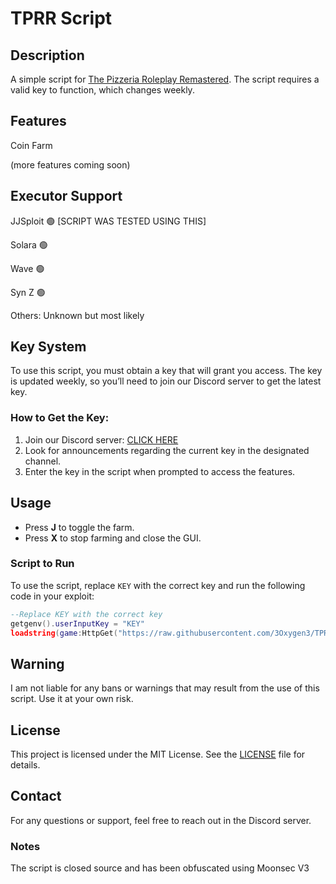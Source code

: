 # TPRR Script

## Description
A simple script for [The Pizzeria Roleplay Remastered](https://www.roblox.com/games/373513488/FNAF-TPRR-INTO-THE-PIT). The script requires a valid key to function, which changes weekly.

## Features
Coin Farm

(more features coming soon)

## Executor Support
JJSploit 🟢 [SCRIPT WAS TESTED USING THIS]

Solara 🟢

Wave 🟢

Syn Z  🟢


Others: Unknown but most likely

## Key System
To use this script, you must obtain a key that will grant you access. The key is updated weekly, so you’ll need to join our Discord server to get the latest key.

### How to Get the Key:
1. Join our Discord server: [CLICK HERE](https://discord.gg/ZhGzDXz2jU)
2. Look for announcements regarding the current key in the designated channel.
3. Enter the key in the script when prompted to access the features.

## Usage
- Press **J** to toggle the farm.
- Press **X** to stop farming and close the GUI.

### Script to Run
To use the script, replace `KEY` with the correct key and run the following code in your exploit:

```lua
--Replace KEY with the correct key
getgenv().userInputKey = "KEY"
loadstring(game:HttpGet("https://raw.githubusercontent.com/3Oxygen3/TPRR-Script/main/Farm.lua"))()
```
## Warning
I am not liable for any bans or warnings that may result from the use of this script. Use it at your own risk.

## License
This project is licensed under the MIT License. See the [LICENSE](https://github.com/3Oxygen3/TPRR-Script/blob/main/LICENSE) file for details.

## Contact
For any questions or support, feel free to reach out in the Discord server.

### Notes
The script is closed source and has been obfuscated using Moonsec V3
